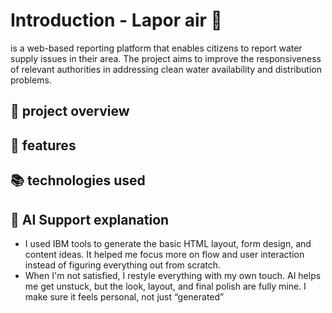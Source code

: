# Introduction - Lapor air 🚀
 is a web-based reporting platform that enables citizens to report water supply issues in their area. The project aims to improve the responsiveness of relevant authorities in addressing clean water availability and distribution problems.
 
## 🎯 project overview

## 📌 features

## 📚 technologies used

## 📁 AI Support explanation
- I used IBM tools to generate the basic HTML layout, form design, and content ideas. It helped me focus more on flow and user interaction instead of figuring everything out from scratch.
- When I'm not satisfied, I restyle everything with my own touch.
AI helps me get unstuck, but the look, layout, and final polish are fully mine. I make sure it feels personal, not just “generated”
